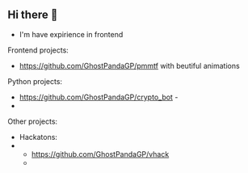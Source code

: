 ## Hi there 👋

- I'm have expirience in frontend


Frontend projects:
- https://github.com/GhostPandaGP/pmmtf with beutiful animations

Python projects:
- https://github.com/GhostPandaGP/crypto_bot -
- 

Other projects:
- Hackatons:
- * https://github.com/GhostPandaGP/vhack
  * 

<!--
**GhostPandaGP/GhostPandaGP** is a ✨ _special_ ✨ repository because its `README.md` (this file) appears on your GitHub profile.

Here are some ideas to get you started:

- 🔭 I’m currently working on ...
- 🌱 I’m currently learning ...
- 👯 I’m looking to collaborate on ...
- 🤔 I’m looking for help with ...
- 💬 Ask me about ...
- 📫 How to reach me: ...
- 😄 Pronouns: ...
- ⚡ Fun fact: ...
-->
